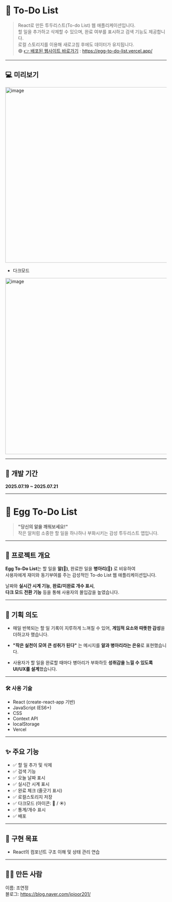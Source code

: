 # 📝 To-Do List
> React로 만든 투두리스트(To-do List) 웹 애플리케이션입니다.</br> 할 일을 추가하고 삭제할 수 있으며, 완료 여부를 표시하고 검색 기능도 제공합니다.</br>로컬 스토리지를 이용해 새로고침 후에도 데이터가 유지됩니다.</br>
> 🟢 [👉 배포된 웹사이트 바로가기](https://egg-to-do-list.vercel.app/) : https://egg-to-do-list.vercel.app/

---

## 💻 미리보기
<img width="555" height="549" alt="image" src="https://github.com/user-attachments/assets/f6cee2e2-0543-4b79-8ce2-5d79f3c89730" />

- 다크모드</br>
<img width="595" height="551" alt="image" src="https://github.com/user-attachments/assets/5b549b33-5870-4ef9-aa51-174d1368eacf" />

---

## 📅 개발 기간

**2025.07.19 ~ 2025.07.21**  

---
# 🐣 Egg To-Do List

> **"당신의 알을 깨워보세요!"**  
> 작은 알처럼 소중한 할 일을 하나하나 부화시키는 감성 투두리스트 앱입니다.

---

## 📌 프로젝트 개요
**Egg To-Do List**는 할 일을 **알(🥚)**, 완료한 일을 **병아리(🐥)** 로 비유하여  
사용자에게 재미와 동기부여를 주는 감성적인 To-do List 웹 애플리케이션입니다.

날짜와 **실시간 시계 기능**, **완료/미완료 개수 표시**,  
**다크 모드 전환 기능** 등을 통해 사용자의 몰입감을 높였습니다.

---
## 🎯 기획 의도

- 매일 반복되는 할 일 기록이 지루하게 느껴질 수 있어, **게임적 요소와 따뜻한 감성**을 더하고자 했습니다.

- **"작은 실천이 모여 큰 성취가 된다"** 는 메시지를 **알과 병아리라는 은유**로 표현했습니다.

- 사용자가 할 일을 완료할 때마다 병아리가 부화하듯 **성취감을 느낄 수 있도록 UI/UX를 설계**했습니다.

---

### 🛠️ 사용 기술

- React (create-react-app 기반)
- JavaScript (ES6+)
- CSS
- Context API 
- localStorage 
- Vercel

---

## ✨ 주요 기능

- ✅ 할 일 추가 및 삭제
- ✅ 검색 기능
- ✅ 오늘 날짜 표시
- ✅ 실시간 시계 표시
- ✅ 완료 체크 (줄긋기 표시)
- ✅ 로컬스토리지 저장
- ✅ 다크모드 (아이콘: 🌙 / ☀️)
- ✅ 통계/개수 표시
- ✅ 배포

---

## 🎯 구현 목표
- React의 컴포넌트 구조 이해 및 상태 관리 연습

---

## 🙋‍♀️ 만든 사람
이름: 조연정</br>
블로그: https://blog.naver.com/jojoor201/
